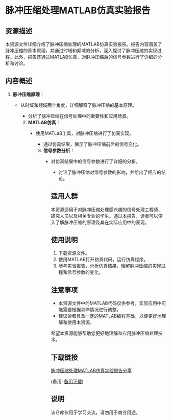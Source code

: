 # 脉冲压缩处理MATLAB仿真实验报告

## 资源描述

本资源文件详细介绍了脉冲压缩处理的MATLAB仿真实验报告。报告内容涵盖了脉冲压缩的基本原理，并通过时域和频域的分析，深入探讨了脉冲压缩的实现过程。此外，报告还通过MATLAB仿真，对脉冲压缩后的信号参数进行了详细的分析和讨论。

## 内容概述

1. **脉冲压缩原理**：
   - 从时域和频域两个角度，详细解释了脉冲压缩的基本原理。
      - 分析了脉冲压缩在信号处理中的重要性和应用场景。

      2. **MATLAB仿真**：
         - 使用MATLaB工具，对脉冲压缩进行了仿真实现。
            - 通过仿真结果，展示了脉冲压缩前后的信号变化。

            3. **信号参数分析**：
               - 对仿真结果中的信号参数进行了详细的分析。
                  - 讨论了脉冲压缩对信号参数的影响，并给出了相应的结论。

                  ## 适用人群

                  本资源适用于对脉冲压缩处理感兴趣的信号处理工程师、研究人员以及相关专业的学生。通过本报告，读者可以深入了解脉冲压缩的原理及其在实际应用中的表现。

                  ## 使用说明

                  1. 下载资源文件。
                  2. 使用MATLAB打开仿真代码，运行仿真程序。
                  3. 参考实验报告，分析仿真结果，理解脉冲压缩的实现过程和信号参数的变化。

                  ## 注意事项

                  - 本资源文件中的MATLAB代码仅供参考，实际应用中可能需要根据具体情况进行调整。
                  - 建议读者具备一定的MATLAB编程基础，以便更好地理解和使用本资源。

                  希望本资源能够帮助您更好地理解和应用脉冲压缩处理技术。

                  ## 下载链接
                  [脉冲压缩处理MATLAB仿真实验报告分享](https://pan.quark.cn/s/ee21e26ae922) 

                  (备用: [备用下载](https://pan.baidu.com/s/1v5tuyEVGnfM-KUEn9bVRcQ?pwd=1234))

                  ## 说明

                  该仓库仅用于学习交流，请勿用于商业用途。
